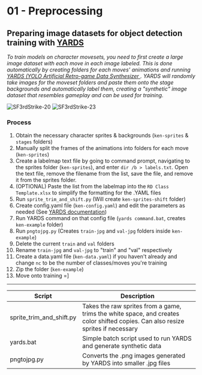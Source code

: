 # 01 - Preprocessing
## Preparing image datasets for object detection training with [YARDS](https://github.com/faimSD/yards)

_To train models on character movesets, you need to first create a large image dataset with each move in each image labeled. This is done automatically by creating folders for each moves' animations and running [YARDS (YOLO Artificial Retro-game Data Synthesizer
](https://github.com/faimSD/yards). YARDS will randomly take images for the moveset folders and paste them onto the stage backgrounds and automatically label them, creating a "synthetic" image dataset that resembles gameplay and can be used for training._ 


![SF3rdStrike-20](https://github.com/user-attachments/assets/e061cd74-411a-4caa-a9aa-6f2bdf71a2b7)
![SF3rdStrike-23](https://github.com/user-attachments/assets/f6f8b4e5-3fcc-46c6-970b-97a9ae034293)

### Process
1. Obtain the necessary character sprites & backgrounds (`ken-sprites` & `stages` folders)
2. Manually split the frames of the animations into folders for each move (`ken-sprites`)
3. Create a labelmap text file by going to command prompt, navigating to the sprites folder (`ken-sprites`), and enter `dir /b > labels.txt`. Open the text file, remove the filename from the list, save the file, and remove it from the sprites folder.
4. (OPTIONAL) Paste the list from the labelmap into the `RD Class Template.xlsx` to simplify the formatting for the .YAML files
5. Run `sprite_trim_and_shift.py` (Will create `ken-sprites-shift` folder)
6. Create config.yaml file (`ken-config.yaml`) and edit the parameters as needed (See [YARDS documentation](https://github.com/faimSD/yards))
7. Run YARDS command on that config file (`yards command.bat`, creates `ken-example` folder)
8. Run `pngtojpg.py` (Creates `train-jpg` and `val-jpg` folders inside `ken-example`)
9. Delete the current `train` and `val` folders
10. Rename `train-jpg` and `val-jpg` to "train" and "val" respectively
11. Create a data.yaml file (`ken-data.yaml`) if you haven't already and change `nc` to be the number of classes/moves you're training
12. Zip the folder (`ken-example`)
13. Move onto training =]

___

**Script** | **Description** |
--- | --- | 
sprite_trim_and_shift.py | Takes the raw sprites from a game, trims the white space, and creates color shifted copies. Can also resize sprites if necessary| 
yards.bat | Simple batch script used to run YARDS and generate synthetic data | 
pngtojpg.py | Converts the .png images generated by YARDS into smaller .jpg files | 
